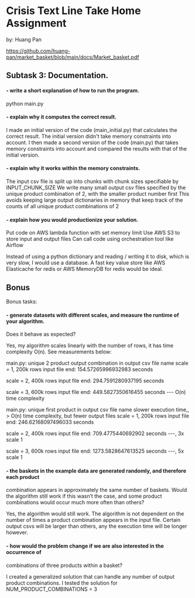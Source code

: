 # Crisis Text Line Take Home Assignment
by: Huang Pan

https://github.com/huang-pan/market_basket/blob/main/docs/Market_basket.pdf

## Subtask 3: Documentation.

#### - write a short explanation of how to run the program.

python main.py

#### - explain why it computes the correct result.

I made an initial version of the code (main_initial.py) that calculates the correct result. The initial version didn't take memory constraints into account.
I then made a second version of the code (main.py) that takes memory constraints into account and compared the results with that of the initial version.

#### - explain why it works within the memory constraints.

The input csv file is split up into chunks with chunk sizes specifiable by INPUT_CHUNK_SIZE
We write many small output csv files specified by the unique product combination of 2, with the smaller product number first 
   This avoids keeping large output dictionaries in memory that keep track of the counts of all unique product combinations of 2

#### - explain how you would productionize your solution.

Put code on AWS lambda function with set memory limit
Use AWS S3 to store input and output files
Can call code using orchestration tool like Airflow

Instead of using a python dictionary and reading / writing it to disk, which is very slow, I would use a database.
   A fast key value store like AWS Elasticache for redis or AWS MemoryDB for redis would be ideal.

## Bonus

Bonus tasks:

#### - generate datasets with different scales, and measure the runtime of your algorithm.
Does it behave as expected?

Yes, my algorithm scales linearly with the number of rows, it has time complexity O(n). See measurements below:

main.py: unique 2 product output combination in output csv file name
scale = 1, 200k rows input file
end: 154.57265996932983 seconds

scale = 2, 400k rows input file
end: 294.7591280937195 seconds

scale = 3, 600k rows input file
end: 449.5827350616455 seconds --- O(n) time complexity

main.py: unique first product in output csv file name
         slower execution time,, > O(n) time complexity, but fewer output files
scale = 1, 200k rows input file
end: 246.62168097496033 seconds

scale = 2, 400k rows input file
end: 709.4775440692902 seconds ---, 3x scale 1

scale = 3, 600k rows input file
end: 1273.5828647613525 seconds ---, 5x scale 1

#### - the baskets in the example data are generated randomly, and therefore each product
combination appears in approximately the same number of baskets. Would the algorithm
still work if this wasn’t the case, and some product combinations would occur much more
often than others?

Yes, the algorithm would still work. The algorithm is not dependent on the number of times 
a product combination appears in the input file. Certain output csvs will be larger than others,
any the execution time will be longer however.

#### - how would the problem change if we are also interested in the occurrence of
combinations of three products within a basket?

I created a generalized solution that can handle any number of output product combinations.
I tested the solution for NUM_PRODUCT_COMBINATIONS = 3
